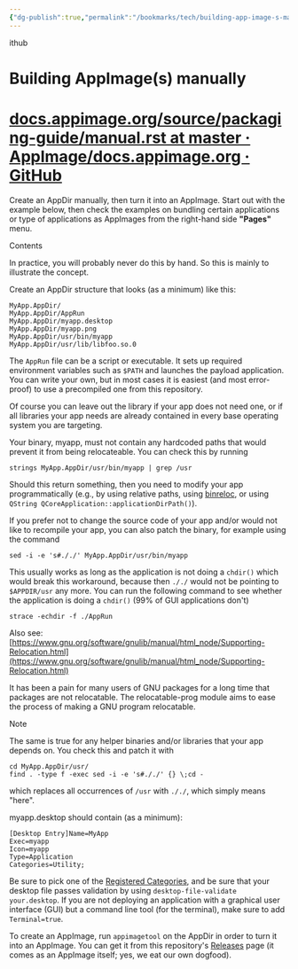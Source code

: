 ```yaml
---
{"dg-publish":true,"permalink":"/bookmarks/tech/building-app-image-s-manually/","tags":["linux","tutorial"]}
---
```



ithub

# Building AppImage(s) manually

# [docs.appimage.org/source/packaging-guide/manual.rst at master · AppImage/docs.appimage.org · GitHub](https://github.com/AppImage/docs.appimage.org/blob/master/source/packaging-guide/manual.rst1)

Create an AppDir manually, then turn it into an AppImage. Start out with the example below, then check the examples on bundling certain applications or type of applications as AppImages from the right-hand side **"Pages"** menu.

Contents

In practice, you will probably never do this by hand. So this is mainly to illustrate the concept.

Create an AppDir structure that looks (as a minimum) like this:

```
MyApp.AppDir/
MyApp.AppDir/AppRun
MyApp.AppDir/myapp.desktop
MyApp.AppDir/myapp.png
MyApp.AppDir/usr/bin/myapp
MyApp.AppDir/usr/lib/libfoo.so.0

```

The `AppRun` file can be a script or executable. It sets up required environment variables such as `$PATH` and launches the payload application. You can write your own, but in most cases it is easiest (and most error-proof) to use a precompiled one from this repository.

Of course you can leave out the library if your app does not need one, or if all libraries your app needs are already contained in every base operating system you are targeting.

Your binary, myapp, must not contain any hardcoded paths that would prevent it from being relocateable. You can check this by running

```
strings MyApp.AppDir/usr/bin/myapp | grep /usr
```

Should this return something, then you need to modify your app programmatically (e.g., by using relative paths, using [binreloc](https://github.com/limbahq/binreloc), or using `QString QCoreApplication::applicationDirPath()`).

If you prefer not to change the source code of your app and/or would not like to recompile your app, you can also patch the binary, for example using the command

```
sed -i -e 's#././' MyApp.AppDir/usr/bin/myapp
```

This usually works as long as the application is not doing a `chdir()` which would break this workaround, because then `././` would not be pointing to `$APPDIR/usr` any more. You can run the following command to see whether the application is doing a `chdir()` (99% of GUI applications don't)

```
strace -echdir -f ./AppRun
```

Also see:[https://www.gnu.org/software/gnulib/manual/html_node/Supporting-Relocation.html](https://www.gnu.org/software/gnulib/manual/html_node/Supporting-Relocation.html)

It has been a pain for many users of GNU packages for a long time that packages are not relocatable. The relocatable-prog module aims to ease the process of making a GNU program relocatable.

Note

The same is true for any helper binaries and/or libraries that your app depends on. You check this and patch it with

```
cd MyApp.AppDir/usr/
find . -type f -exec sed -i -e 's#././' {} \;cd -
```

which replaces all occurrences of `/usr` with `././`, which simply means "here".

myapp.desktop should contain (as a minimum):

```
[Desktop Entry]Name=MyApp
Exec=myapp
Icon=myapp
Type=Application
Categories=Utility;
```

Be sure to pick one of the [Registered Categories](https://standards.freedesktop.org/menu-spec/latest/apa.html), and be sure that your desktop file passes validation by using `desktop-file-validate your.desktop`. If you are not deploying an application with a graphical user interface (GUI) but a command line tool (for the terminal), make sure to add `Terminal=true`.

To create an AppImage, run `appimagetool` on the AppDir in order to turn it into an AppImage. You can get it from this repository's [Releases](https://github.com/AppImage/AppImageKit/releases) page (it comes as an AppImage itself; yes, we eat our own dogfood).

‍
